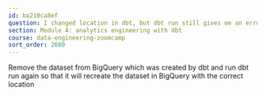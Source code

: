 ```yaml
---
id: ba210ca8ef
question: I changed location in dbt, but dbt run still gives me an error
section: Module 4: analytics engineering with dbt
course: data-engineering-zoomcamp
sort_order: 2680
---
```


Remove the dataset from BigQuery which was created by dbt and run dbt run again so that it will recreate the dataset in BigQuery with the correct location

